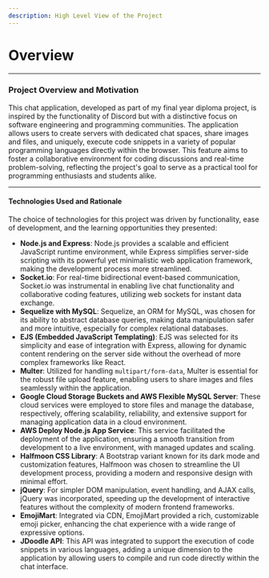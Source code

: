 ```yaml
---
description: High Level View of the Project
---
```


# Overview

***

### Project Overview and Motivation

This chat application, developed as part of my final year diploma project, is inspired by the functionality of Discord but with a distinctive focus on software engineering and programming communities. The application allows users to create servers with dedicated chat spaces, share images and files, and uniquely, execute code snippets in a variety of popular programming languages directly within the browser. This feature aims to foster a collaborative environment for coding discussions and real-time problem-solving, reflecting the project's goal to serve as a practical tool for programming enthusiasts and students alike.

***

#### Technologies Used and Rationale

The choice of technologies for this project was driven by functionality, ease of development, and the learning opportunities they presented:

* **Node.js and Express**: Node.js provides a scalable and efficient JavaScript runtime environment, while Express simplifies server-side scripting with its powerful yet minimalistic web application framework, making the development process more streamlined.
* **Socket.io**: For real-time bidirectional event-based communication, Socket.io was instrumental in enabling live chat functionality and collaborative coding features, utilizing web sockets for instant data exchange.
* **Sequelize with MySQL**: Sequelize, an ORM for MySQL, was chosen for its ability to abstract database queries, making data manipulation safer and more intuitive, especially for complex relational databases.
* **EJS (Embedded JavaScript Templating)**: EJS was selected for its simplicity and ease of integration with Express, allowing for dynamic content rendering on the server side without the overhead of more complex frameworks like React.
* **Multer**: Utilized for handling `multipart/form-data`, Multer is essential for the robust file upload feature, enabling users to share images and files seamlessly within the application.
* **Google Cloud Storage Buckets and AWS Flexible MySQL Server**: These cloud services were employed to store files and manage the database, respectively, offering scalability, reliability, and extensive support for managing application data in a cloud environment.
* **AWS Deploy Node.js App Service**: This service facilitated the deployment of the application, ensuring a smooth transition from development to a live environment, with managed updates and scaling.
* **Halfmoon CSS Library**: A Bootstrap variant known for its dark mode and customization features, Halfmoon was chosen to streamline the UI development process, providing a modern and responsive design with minimal effort.
* **jQuery**: For simpler DOM manipulation, event handling, and AJAX calls, jQuery was incorporated, speeding up the development of interactive features without the complexity of modern frontend frameworks.
* **EmojiMart**: Integrated via CDN, EmojiMart provided a rich, customizable emoji picker, enhancing the chat experience with a wide range of expressive options.
* **JDoodle API**: This API was integrated to support the execution of code snippets in various languages, adding a unique dimension to the application by allowing users to compile and run code directly within the chat interface.
